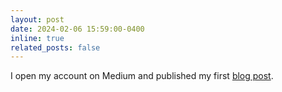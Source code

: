 ```yaml
---
layout: post
date: 2024-02-06 15:59:00-0400
inline: true
related_posts: false
---
```


I open my account on Medium and published my first [blog post](https://medium.com/@damanrique/beyond-the-mean-embracing-uncertainty-in-measurements-with-multilevel-modeling-2bde9d521736).
